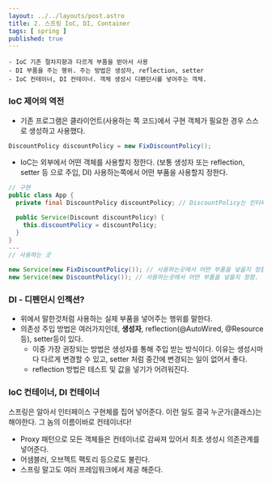 ```yaml
---
layout: ../../layouts/post.astro
title: 2. 스프링 IoC, DI, Container
tags: [ spring ]
published: true
---
```


```text:3줄 요약
- IoC 기존 절차지향과 다르게 부품을 받아서 사용
- DI 부품을 주는 행위. 주는 방법은 생성자, reflection, setter
- IoC 컨테이너, DI 컨테이너. 객체 생성시 디펜던시를 넣어주는 객체.
```

### IoC 제어의 역전

- 기존 프로그램은 클라이언트(사용하는 쪽 코드)에서 구현 객체가 필요한 경우 스스로 생성하고 사용했다.

```java
DiscountPolicy discountPolicy = new FixDiscountPolicy();
```

- IoC는 외부에서 어떤 객체를 사용할지 정한다.
  (보통 생성자 또는 reflection, setter 등 으로 주입, DI) 사용하는쪽에서 어떤 부품을 사용할지 정한다.

```java
// 구현
public class App {
  private final DiscountPolicy discountPolicy; // DiscountPolicy는 인터페이스

  public Service(Discount discountPolicy) {
    this.discountPolicy = discountPolicy;
  }
}
---
// 사용하는 곳

new Service(new FixDiscountPolicy()); // 사용하는곳에서 어떤 부품을 넣을지 정함.
new Service(new DiscountPolicy()); // 사용하는곳에서 어떤 부품을 넣을지 정함.
```

### DI - 디펜던시 인젝션?

- 위에서 말한것처럼 사용하는 실제 부품을 넣어주는 행위를 말한다.
- 의존성 주입 방법은 여러가지인데, **생성자**, reflection(@AutoWired, @Resource등), setter등이 있다.
  - 이중 가장 권장되는 방법은 생성자를 통해 주입 받는 방식이다. 이유는 생성시마다 다르게 변경할 수 있고, setter 처럼 중간에 변경되는 일이 없어서 좋다.
  - reflection 방법은 테스트 및 값을 넣기가 어려워진다.

### IoC 컨테이너, DI 컨테이너

스프링은 알아서 인터페이스 구현체를 집어 넣어준다. 이런 일도 결국 누군가(클래스)는 해야한다. 그 놈의 이름이바로 컨테이너다!

- Proxy 패턴으로 모든 객체들은 컨테이너로 감싸져 있어서 최초 생성시 의존관계를 넣어준다.
- 어샘블러, 오브젝트 팩토리 등으로도 불린다.
- 스프링 말고도 여러 프레임워크에서 제공 해준다.